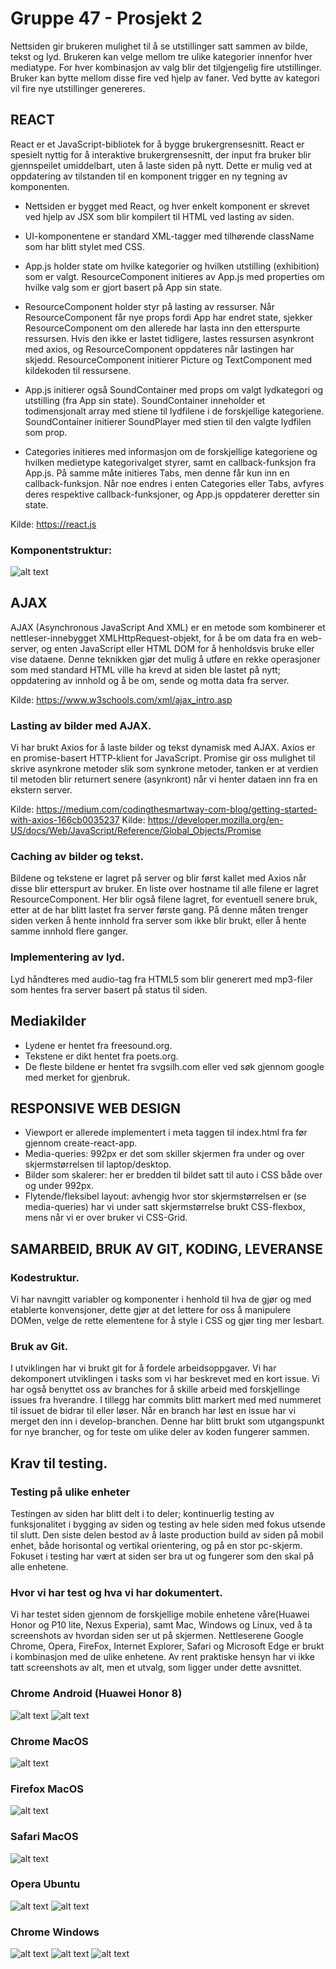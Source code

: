 # Gruppe 47 - Prosjekt 2

Nettsiden gir brukeren mulighet til å se utstillinger satt sammen av bilde, tekst og lyd. Brukeren kan velge mellom tre ulike kategorier innenfor hver mediatype. For hver kombinasjon av valg blir det tilgjengelig fire utstillinger. Bruker kan bytte mellom disse fire ved hjelp av faner. Ved bytte av kategori vil fire nye utstillinger genereres.

## REACT
React er et JavaScript-bibliotek for å bygge brukergrensesnitt. React er spesielt nyttig for å interaktive brukergrensesnitt, der input fra bruker blir gjennspeilet umiddelbart, uten å laste siden på nytt. Dette er mulig ved at oppdatering av tilstanden til en komponent trigger en ny tegning av komponenten.

- Nettsiden er bygget med React, og hver enkelt komponent er skrevet ved hjelp av JSX som blir kompilert til HTML ved lasting av siden. 

- UI-komponentene er standard XML-tagger med tilhørende className som har blitt stylet med CSS.

- App.js holder state om hvilke kategorier og hvilken utstilling (exhibition) som er valgt. ResourceComponent initieres av App.js med properties om hvilke valg som er gjort basert på App sin state. 

- ResourceComponent holder styr på lasting av ressurser. Når ResourceComponent får nye props fordi App har endret state, sjekker ResourceComponent om den allerede har lasta inn den etterspurte ressursen. Hvis den ikke er lastet tidligere, lastes ressursen asynkront med axios, og ResourceComponent oppdateres når lastingen har skjedd. ResourceComponent initierer Picture og TextComponent med kildekoden til ressursene. 

- App.js initierer også SoundContainer med props om valgt lydkategori og utstilling (fra App sin state). SoundContainer inneholder et todimensjonalt array med stiene til lydfilene i de forskjellige kategoriene. SoundContainer initierer SoundPlayer med stien til den valgte lydfilen som prop.

- Categories initieres med informasjon om de forskjellige kategoriene og hvilken medietype kategorivalget styrer, samt en callback-funksjon fra App.js. På samme måte initieres Tabs, men denne får kun inn en callback-funksjon. Når noe endres i enten Categories eller Tabs, avfyres deres respektive callback-funksjoner, og App.js oppdaterer deretter sin state.

Kilde: https://react.js


### Komponentstruktur:
![alt text](https://i.imgur.com/aQl2BXx.png "Komponentstruktur")

## AJAX

AJAX (Asynchronous JavaScript And XML) er en metode som kombinerer et nettleser-innebygget XMLHttpRequest-objekt, for å be om data fra en web-server, og enten JavaScript eller HTML DOM for å henholdsvis bruke eller vise dataene. Denne teknikken gjør det mulig å utføre en rekke operasjoner som med standard HTML ville ha krevd at siden ble lastet på nytt; oppdatering av innhold og å be om, sende og motta data fra server.

Kilde: https://www.w3schools.com/xml/ajax_intro.asp

### Lasting av bilder med AJAX.

Vi har brukt Axios for å laste bilder og tekst dynamisk med AJAX. Axios er en promise-basert HTTP-klient for JavaScript. Promise gir oss mulighet til skrive asynkrone metoder slik som synkrone metoder, tanken er at verdien til metoden blir returnert senere (asynkront) når vi henter dataen inn fra en ekstern server.

Kilde: https://medium.com/codingthesmartway-com-blog/getting-started-with-axios-166cb0035237
Kilde: https://developer.mozilla.org/en-US/docs/Web/JavaScript/Reference/Global_Objects/Promise

### Caching av bilder og tekst.

Bildene og tekstene er lagret på server og blir først kallet med Axios når disse blir etterspurt av bruker. En liste over hostname til alle filene er lagret ResourceComponent. Her blir også filene lagret, for eventuell senere bruk, etter at de har blitt lastet fra server første gang. På denne måten trenger siden verken å hente innhold fra server som ikke blir brukt, eller å hente samme innhold flere ganger. 

### Implementering av lyd.

Lyd håndteres med audio-tag fra HTML5 som blir generert med mp3-filer som hentes fra server basert på status til siden.

## Mediakilder

- Lydene er hentet fra freesound.org.
- Tekstene er dikt hentet fra poets.org.
- De fleste bildene er hentet fra svgsilh.com eller ved søk gjennom google med merket for gjenbruk.

## RESPONSIVE WEB DESIGN

- Viewport er allerede implementert i meta taggen til index.html fra før gjennom create-react-app.
- Media-queries: 992px er det som skiller skjermen fra under og over skjermstørrelsen til laptop/desktop.
- Bilder som skalerer: her er bredden til bildet satt til auto i CSS både over og under 992px.
- Flytende/fleksibel layout: avhengig hvor stor skjermstørrelsen er (se media-queries) har vi under satt skjermstørrelse brukt CSS-flexbox, mens når vi er over bruker vi CSS-Grid.

## SAMARBEID, BRUK AV GIT, KODING, LEVERANSE

### Kodestruktur.

Vi har navngitt variabler og komponenter i henhold til hva de gjør og med etablerte konvensjoner, dette gjør at det lettere for oss å manipulere DOMen, velge de rette elementene for å style i CSS og gjør ting mer lesbart.


### Bruk av Git.

I utviklingen har vi brukt git for å fordele arbeidsoppgaver. Vi har dekomponert utviklingen i tasks som vi har beskrevet med en kort issue. Vi har også benyttet oss av branches for å skille arbeid med forskjellinge issues fra hverandre. I tillegg har commits blitt markert med med nummeret til issuet de bidrar til eller løser. Når en branch har løst en issue har vi merget den inn i develop-branchen. Denne har blitt brukt som utgangspunkt for nye brancher, og for teste om ulike deler av koden fungerer sammen.  

## Krav til testing.

### Testing på ulike enheter

Testingen av siden har blitt delt i to deler; kontinuerlig testing av funksjonalitet i bygging av siden og testing av hele siden med fokus utsende til slutt. Den siste delen bestod av å laste production build av siden på mobil enhet, både horisontal og vertikal orientering, og på en stor pc-skjerm. Fokuset i testing har vært at siden ser bra ut og fungerer som den skal på alle enhetene. 

### Hvor vi har test og hva vi har dokumentert.

Vi har testet siden gjennom de forskjellige mobile enhetene våre(Huawei Honor og P10 lite, Nexus Experia), samt Mac, Windows og Linux, ved å ta screenshots av hvordan siden ser ut på skjermen. Nettleserene Google Chrome, Opera, FireFox, Internet Explorer, Safari og Microsoft Edge er brukt i kombinasjon med de ulike enhetene. Av rent praktiske hensyn har vi ikke tatt screenshots av alt, men et utvalg, som ligger under dette avsnittet.


### Chrome Android (Huawei Honor 8)
![alt text](https://i.imgur.com/ReiFceE.png "Chrome Android 1")
![alt text](https://i.imgur.com/3pGSUQB.png "Chrome Android 2")

### Chrome MacOS
![alt text](https://i.imgur.com/qyskg1s.jpg "Chrome MacOS")

### Firefox MacOS
![alt text](https://i.imgur.com/HGTm3Ky.jpg "Firefoc MacOS")

### Safari MacOS
![alt text](https://i.imgur.com/03glVe3.jpg "Safari MacOS")

### Opera Ubuntu
![alt text](https://i.imgur.com/XlvTapa.png "Opera Ubuntu 1")
![alt text](https://i.imgur.com/kmPp0d4.png "Opera Ubuntu 2")

### Chrome Windows
![alt text](https://i.imgur.com/5n5kkvw.png "Chrome Windows 1")
![alt text](https://i.imgur.com/5vqk014.png "Chrome Windows 1")
![alt text](https://i.imgur.com/CKuMZda.png "Chrome Windows 1")
